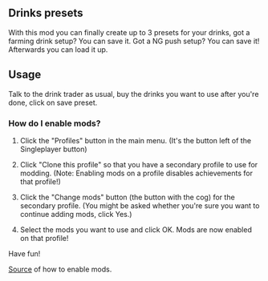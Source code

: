 ## Drinks presets
With this mod you can finally create up to 3 presets for your drinks, got a farming drink setup? You can save it. Got a NG push setup? You can save it!
Afterwards you can load it up.

## Usage
Talk to the drink trader as usual, buy the drinks you want to use after you're done, click on save preset.

### How do I enable mods?
1. Click the "Profiles" button in the main menu. (It's the button left of the Singleplayer button)

2. Click "Clone this profile" so that you have a secondary profile to use for modding. (Note: Enabling mods on a profile disables achievements for that profile!)

3. Click the "Change mods" button (the button with the cog) for the secondary profile. (You might be asked whether you're sure you want to continue adding mods, click Yes.)

4. Select the mods you want to use and click OK. Mods are now enabled on that profile!

Have fun!

[Source](https://steamcommunity.com/app/677120/discussions/0/1734340257882962708/) of how to enable mods.
